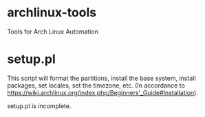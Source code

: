 archlinux-tools
===============

Tools for Arch Linux Automation

setup.pl
========
This script will format the partitions, install the base system, install packages, set locales, set the timezone, etc. (In accordance to https://wiki.archlinux.org/index.php/Beginners'_Guide#Installation).

setup.pl is incomplete.
